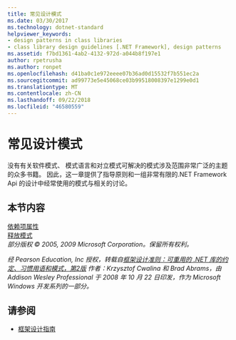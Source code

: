 ```yaml
---
title: 常见设计模式
ms.date: 03/30/2017
ms.technology: dotnet-standard
helpviewer_keywords:
- design patterns in class libraries
- class library design guidelines [.NET Framework], design patterns
ms.assetid: f7bd1361-4ab2-4132-972d-a044b8f197e1
author: rpetrusha
ms.author: ronpet
ms.openlocfilehash: d41ba0c1e972eeee07b36ad0d15532f7b551ec2a
ms.sourcegitcommit: ad99773e5e45068ce03b99518008397e1299e0d1
ms.translationtype: MT
ms.contentlocale: zh-CN
ms.lasthandoff: 09/22/2018
ms.locfileid: "46580559"
---
```

# <a name="common-design-patterns"></a>常见设计模式
没有有关软件模式、 模式语言和对立模式可解决的模式涉及范围非常广泛的主题的众多书籍。 因此，这一章提供了指导原则和一组非常有限的.NET Framework Api 的设计中经常使用的模式与相关的讨论。  
  
## <a name="in-this-section"></a>本节内容  
 [依赖项属性](../../../docs/standard/design-guidelines/dependency-properties.md)  
 [释放模式](../../../docs/standard/design-guidelines/dispose-pattern.md)  
 *部分版权 © 2005, 2009 Microsoft Corporation。保留所有权利。*  
  
 *经 Pearson Education, Inc 授权，转载自[框架设计准则：可重用的 .NET 库的约定、习惯用语和模式，第2版](https://www.informit.com/store/framework-design-guidelines-conventions-idioms-and-9780321545619) 作者：Krzysztof Cwalina 和 Brad Abrams，由 Addison Wesley Professional 于 2008 年 10 月 22 日印发，作为 Microsoft Windows 开发系列的一部分。*  
  
## <a name="see-also"></a>请参阅

- [框架设计指南](../../../docs/standard/design-guidelines/index.md)
